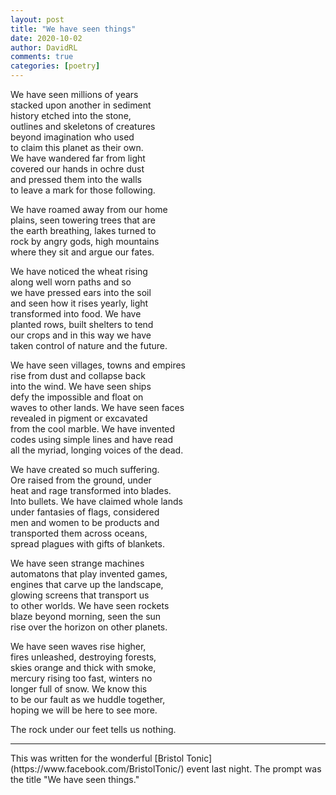 ```yaml
---
layout: post
title: "We have seen things"
date: 2020-10-02
author: DavidRL
comments: true
categories: [poetry]
---
```

We have seen millions of years  
stacked upon another in sediment  
history etched into the stone,   
outlines and skeletons of creatures  
beyond imagination who used  
to claim this planet as their own.  
We have wandered far from light  
covered our hands in ochre dust  
and pressed them into the walls  
to leave a mark for those following.  

We have roamed away from our home   
plains, seen towering trees that are  
the earth breathing, lakes turned to  
rock by angry gods, high mountains  
where they sit and argue our fates.  

We have noticed the wheat rising  
along well worn paths and so  
we have pressed ears into the soil  
and seen how it rises yearly, light  
transformed into food. We have  
planted rows, built shelters to tend  
our crops and in this way we have  
taken control of nature and the future.  

We have seen villages, towns and empires  
rise from dust and collapse back  
into the wind. We have seen ships  
defy the impossible and float on   
waves to other lands. We have seen faces  
revealed in pigment or excavated  
from the cool marble. We have invented  
codes using simple lines and have read  
all the myriad, longing voices of the dead.  

We have created so much suffering.  
Ore raised from the ground, under   
heat and rage transformed into blades.  
Into bullets. We have claimed whole lands  
under fantasies of flags, considered  
men and women to be products and   
transported them across oceans,   
spread plagues with gifts of blankets.  

We have seen strange machines  
automatons that play invented games,  
engines that carve up the landscape,  
glowing screens that transport us   
to other worlds. We have seen rockets  
blaze beyond morning, seen the sun  
rise over the horizon on other planets.  

We have seen waves rise higher,  
fires unleashed, destroying forests,  
skies orange and thick with smoke,  
mercury rising too fast, winters no   
longer full of snow. We know this  
to be our fault as we huddle together,  
hoping we will be here to see more.  

The rock under our feet tells us nothing.
<hr />
This was written for the wonderful [Bristol Tonic](https://www.facebook.com/BristolTonic/) event last night. The prompt was the title "We have seen things."
